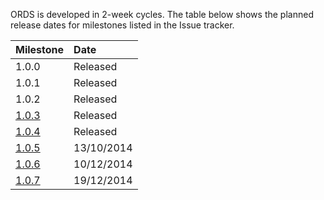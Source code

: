 ORDS is developed in 2-week cycles. The table below shows the planned release dates for milestones listed in the Issue tracker.

| **Milestone** | **Date** |
|:--------------|:---------|
| 1.0.0         | Released |
| 1.0.1         | Released |
| 1.0.2         | Released |
| [1.0.3](https://code.google.com/p/ords/issues/list?can=2&q=milestone=1.0.3)     | Released |
| [1.0.4](https://code.google.com/p/ords/issues/list?can=2&q=milestone=1.0.4)     | Released |
| [1.0.5](https://code.google.com/p/ords/issues/list?can=2&q=milestone=1.0.5)     | 13/10/2014 | http://blogs.it.ox.ac.uk/ords/2014/10/16/ords-release-1-0-5/ |
| [1.0.6](https://code.google.com/p/ords/issues/list?can=2&q=milestone=1.0.6)     | 10/12/2014 | http://blogs.it.ox.ac.uk/ords/2014/12/10/ords-release-1-0-6/ |
| [1.0.7](https://code.google.com/p/ords/issues/list?can=2&q=milestone=1.0.7)     | 19/12/2014 | Completed ODBC; Fixed final Schema Designer bugs |